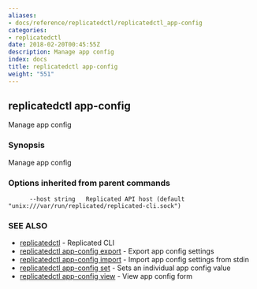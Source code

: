 ```yaml
---
aliases:
- docs/reference/replicatedctl/replicatedctl_app-config
categories:
- replicatedctl
date: 2018-02-20T00:45:55Z
description: Manage app config
index: docs
title: replicatedctl app-config
weight: "551"
---
```


## replicatedctl app-config

Manage app config

### Synopsis


Manage app config

### Options inherited from parent commands

```
      --host string   Replicated API host (default "unix:///var/run/replicated/replicated-cli.sock")
```

### SEE ALSO
* [replicatedctl](/api/replicatedctl/)	 - Replicated CLI
* [replicatedctl app-config export](/api/replicatedctl/replicatedctl_app-config_export/)	 - Export app config settings
* [replicatedctl app-config import](/api/replicatedctl/replicatedctl_app-config_import/)	 - Import app config settings from stdin
* [replicatedctl app-config set](/api/replicatedctl/replicatedctl_app-config_set/)	 - Sets an individual app config value
* [replicatedctl app-config view](/api/replicatedctl/replicatedctl_app-config_view/)	 - View app config form

